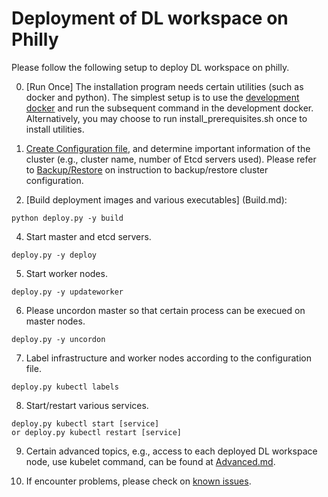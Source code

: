 # Deployment of DL workspace on Philly 

Please follow the following setup to deploy DL workspace on philly. 

0. [Run Once] The installation program needs certain utilities (such as docker and python). The simplest setup is to use the [development docker](../../DevDocker.md) and run the subsequent command in the development docker. Alternatively, you may choose to run install_prerequisites.sh once to install  utilities.  

1. [Create Configuration file](../deployment/configuration/Readme.md), and determine important information of the cluster (e.g., cluster name, number of Etcd servers used). Please refer to [Backup/Restore](Backup.md) on instruction to backup/restore cluster configuration. 

2. [Build deployment images and various executables] (Build.md):
  ```
  python deploy.py -y build 
  ```

4. Start master and etcd servers. 

  ```
  deploy.py -y deploy
  ```
  
5. Start worker nodes. 

  ```
  deploy.py -y updateworker
  ```

6. Please uncordon master so that certain process can be execued on master nodes. 
  ```
  deploy.py -y uncordon
  ```

7. Label infrastructure and worker nodes according to the configuration file. 
  ```
  deploy.py kubectl labels 
  ```

8. Start/restart various services. 
  ```
  deploy.py kubectl start [service]
  or deploy.py kubectl restart [service]
  ```

9. Certain advanced topics, e.g., access to each deployed DL workspace node, use kubelet command, can be found at [Advanced.md](Advanced.md).

10. If encounter problems, please check on [known issues](KnownIssues.md).
